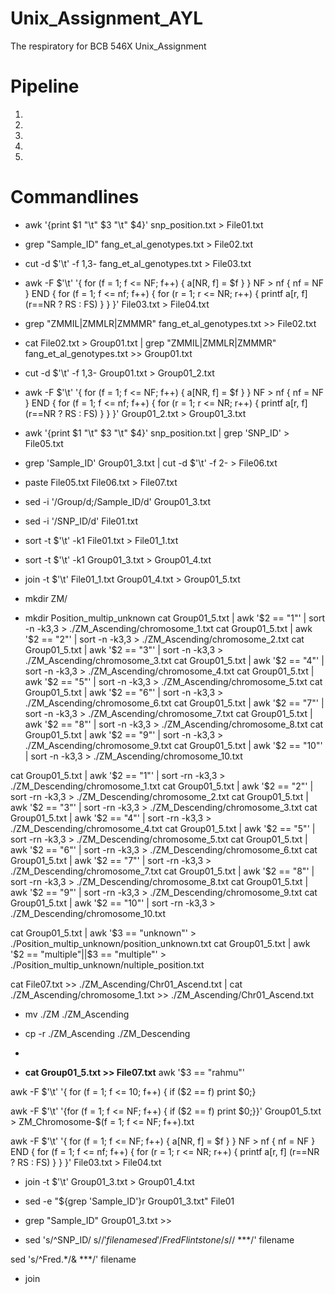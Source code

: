 # Unix_Assignment_AYL
The respiratory for BCB 546X Unix_Assignment

# Pipeline
1. 
2. 
3. 
4. 
5. 

# Commandlines
- awk '{print $1 "\t" $3 "\t" $4}' snp_position.txt > File01.txt
- grep "Sample_ID" fang_et_al_genotypes.txt > File02.txt
- cut -d $'\t' -f 1,3- fang_et_al_genotypes.txt > File03.txt
- awk -F $'\t' '{
       for (f = 1; f <= NF; f++) { a[NR, f] = $f }
     }
     NF > nf { nf = NF }
     END {
       for (f = 1; f <= nf; f++) {
           for (r = 1; r <= NR; r++) {
               printf a[r, f] (r==NR ? RS : FS)
           }
       }
    }' File03.txt > File04.txt
- grep "ZMMIL\|ZMMLR\|ZMMMR" fang_et_al_genotypes.txt >> File02.txt


- cat File02.txt > Group01.txt | grep "ZMMIL\|ZMMLR\|ZMMMR" fang_et_al_genotypes.txt >> Group01.txt
- cut -d $'\t' -f 1,3- Group01.txt > Group01_2.txt
- awk -F $'\t' '{
       for (f = 1; f <= NF; f++) { a[NR, f] = $f }
     }
     NF > nf { nf = NF }
     END {
       for (f = 1; f <= nf; f++) {
           for (r = 1; r <= NR; r++) {
               printf a[r, f] (r==NR ? RS : FS)
           }
       }
    }' Group01_2.txt > Group01_3.txt
- awk '{print $1 "\t" $3 "\t" $4}' snp_position.txt | grep 'SNP_ID' > File05.txt
- grep 'Sample_ID' Group01_3.txt | cut -d $'\t' -f 2- > File06.txt
- paste File05.txt File06.txt > File07.txt

- sed -i '/Group/d;/Sample_ID/d' Group01_3.txt
- sed -i '/SNP_ID/d' File01.txt
- sort -t $'\t' -k1 File01.txt > File01_1.txt
- sort -t $'\t' -k1 Group01_3.txt > Group01_4.txt
- join -t $'\t' File01_1.txt Group01_4.txt > Group01_5.txt
- mkdir ZM/
- mkdir Position_multip_unknown
cat Group01_5.txt | awk '$2 == "1"' | sort -n -k3,3 > ./ZM_Ascending/chromosome_1.txt
cat Group01_5.txt | awk '$2 == "2"' | sort -n -k3,3 > ./ZM_Ascending/chromosome_2.txt
cat Group01_5.txt | awk '$2 == "3"' | sort -n -k3,3 > ./ZM_Ascending/chromosome_3.txt
cat Group01_5.txt | awk '$2 == "4"' | sort -n -k3,3 > ./ZM_Ascending/chromosome_4.txt
cat Group01_5.txt | awk '$2 == "5"' | sort -n -k3,3 > ./ZM_Ascending/chromosome_5.txt
cat Group01_5.txt | awk '$2 == "6"' | sort -n -k3,3 > ./ZM_Ascending/chromosome_6.txt
cat Group01_5.txt | awk '$2 == "7"' | sort -n -k3,3 > ./ZM_Ascending/chromosome_7.txt
cat Group01_5.txt | awk '$2 == "8"' | sort -n -k3,3 > ./ZM_Ascending/chromosome_8.txt
cat Group01_5.txt | awk '$2 == "9"' | sort -n -k3,3 > ./ZM_Ascending/chromosome_9.txt
cat Group01_5.txt | awk '$2 == "10"' | sort -n -k3,3 > ./ZM_Ascending/chromosome_10.txt

cat Group01_5.txt | awk '$2 == "1"' | sort -rn -k3,3 > ./ZM_Descending/chromosome_1.txt
cat Group01_5.txt | awk '$2 == "2"' | sort -rn -k3,3 > ./ZM_Descending/chromosome_2.txt
cat Group01_5.txt | awk '$2 == "3"' | sort -rn -k3,3 > ./ZM_Descending/chromosome_3.txt
cat Group01_5.txt | awk '$2 == "4"' | sort -rn -k3,3 > ./ZM_Descending/chromosome_4.txt
cat Group01_5.txt | awk '$2 == "5"' | sort -rn -k3,3 > ./ZM_Descending/chromosome_5.txt
cat Group01_5.txt | awk '$2 == "6"' | sort -rn -k3,3 > ./ZM_Descending/chromosome_6.txt
cat Group01_5.txt | awk '$2 == "7"' | sort -rn -k3,3 > ./ZM_Descending/chromosome_7.txt
cat Group01_5.txt | awk '$2 == "8"' | sort -rn -k3,3 > ./ZM_Descending/chromosome_8.txt
cat Group01_5.txt | awk '$2 == "9"' | sort -rn -k3,3 > ./ZM_Descending/chromosome_9.txt
cat Group01_5.txt | awk '$2 == "10"' | sort -rn -k3,3 > ./ZM_Descending/chromosome_10.txt

cat Group01_5.txt | awk '$3 == "unknown"' > ./Position_multip_unknown/position_unknown.txt
cat Group01_5.txt | awk '$2 == "multiple"||$3 == "multiple"' > ./Position_multip_unknown/nultiple_position.txt

cat File07.txt >> ./ZM_Ascending/Chr01_Ascend.txt | cat ./ZM_Ascending/chromosome_1.txt >> ./ZM_Ascending/Chr01_Ascend.txt



- mv ./ZM ./ZM_Ascending
- cp -r ./ZM_Ascending ./ZM_Descending
- 










- **cat Group01_5.txt >> File07.txt** 
awk '$3 == "rahmu"'

awk -F $'\t' '{
       for (f = 1; f <= 10; f++) {
           if ($2 == f) print $0;}
  
awk -F $'\t' '{for (f = 1; f <= NF; f++) { if ($2 == f) print $0;}}' Group01_5.txt > ZM_Chromosome-$(f = 1; f <= NF; f++).txt

awk -F $'\t' '{
       for (f = 1; f <= NF; f++) { a[NR, f] = $f }
     }
     NF > nf { nf = NF }
     END {
       for (f = 1; f <= nf; f++) {
           for (r = 1; r <= NR; r++) {
               printf a[r, f] (r==NR ? RS : FS)
           }
       }
    }' File03.txt > File04.txt














- join -t $'\t' Group01_3.txt > Group01_4.txt

- sed -e "${grep 'Sample_ID'}r Group01_3.txt" File01

- grep "Sample_ID" Group01_3.txt >> 
    
    
 - sed 's/^SNP_ID/ s/$/' filename
sed '/Fred Flintstone/ s/$/ ***/' filename

sed 's/^Fred.*/& ***/' filename
- join 
